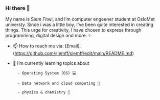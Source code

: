 ### Hi there 👋

<p> My name is Siem Fitwi, and I’m computer engeener student at OsloMet universty. Since i was a little boy, I’ve been quite interested in creating things. This urge for creativity, I have chosen to express through programming, digital design and more. ✨
  
  - 📫 How to reach me via: [Email].(https://github.com/siemff/siemff/edit/main/README.md)
  
  - 🌱 I’m currently learning topics about
  
          - Operating System (OS) 💻
  
          - Data network and cloud computing 🔧
  
          - physics & chemistry 📖

<!--
**siemff/siemff** is a ✨ _special_ ✨ repository because its `README.md` (this file) appears on your GitHub profile.

Here are some ideas to get you started:

- 🔭 I’m currently working on ...
- 🌱 I’m currently learning ...
- 👯 I’m looking to collaborate on ...
- 🤔 I’m looking for help with ...
- 💬 Ask me about ...
- 📫 How to reach me: ...
- 😄 Pronouns: ...
- ⚡ Fun fact: ...
-->
